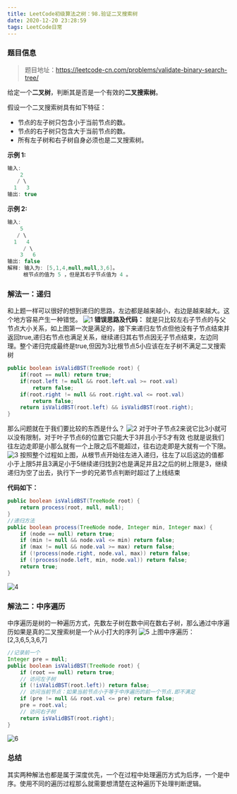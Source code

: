 ```yaml
---
title: LeetCode初级算法之树：98.验证二叉搜索树
date: 2020-12-20 23:28:59
tags: LeetCode日常
---
```

### 题目信息
>题目地址：https://leetcode-cn.com/problems/validate-binary-search-tree/

给定一个**二叉树**，判断其是否是一个有效的**二叉搜索树**。<!--more-->

假设一个二叉搜索树具有如下特征：
* 节点的左子树只包含小于当前节点的数。
* 节点的右子树只包含大于当前节点的数。
* 所有左子树和右子树自身必须也是二叉搜索树。

**示例 1:**
```java
输入:
    2
   / \
  1   3
输出: true
```
**示例 2:**
```java
输入:
    5
   / \
  1   4
     / \
    3   6
输出: false
解释: 输入为: [5,1,4,null,null,3,6]。
     根节点的值为 5 ，但是其右子节点值为 4 。
```
### 解法一：递归
和上题一样可以很好的想到递归的思路，左边都是越来越小，右边是越来越大。这个地方容易产生一种错觉。
![1](https://gitee.com/Jasper-zh/blogImage/raw/master/%E9%AA%8C%E8%AF%81%E4%BA%8C%E5%8F%89%E6%90%9C%E7%B4%A2%E6%A0%91/1.png)
**错误思路及代码：**
就是只比较左右子节点的与父节点大小关系，如上图第一次是满足的，接下来递归左节点但他没有子节点结束并返回true,递归右节点也满足关系，继续递归其右节点因无子节点结束，左边同理。整个递归完成最终是true,但因为3比根节点5小应该在左子树不满足二叉搜索树
```java
public boolean isValidBST(TreeNode root) {
    if(root == null) return true;
    if(root.left != null && root.left.val >= root.val)
        return false;
    if(root.right != null && root.right.val <= root.val)
        return false;
    return isValidBST(root.left) && isValidBST(root.right);
}
```
那么问题就在于我们要比较的东西是什么？
![2](https://gitee.com/Jasper-zh/blogImage/raw/master/%E9%AA%8C%E8%AF%81%E4%BA%8C%E5%8F%89%E6%90%9C%E7%B4%A2%E6%A0%91/2.png)
对于叶子节点2来说它比3小就可以没有限制，对于叶子节点6的位置它只能大于3并且小于5才有效
也就是说我们往左边走即是小那么就有一个上限之后不能超过，往右边走即是大就有一个下限。
![3](https://gitee.com/Jasper-zh/blogImage/raw/master/%E9%AA%8C%E8%AF%81%E4%BA%8C%E5%8F%89%E6%90%9C%E7%B4%A2%E6%A0%91/1.gif)
按照整个过程如上图，从根节点开始往左进入递归，往左了以后这边的值都小于上限5并且3满足小于5继续递归找到2也是满足并且2之后的树上限是3，继续递归为空了出去，执行下一步的兄弟节点判断时超过了上线结束

**代码如下：**
```java
public boolean isValidBST(TreeNode root) {
    return process(root, null, null);
}
//递归方法
public boolean process(TreeNode node, Integer min, Integer max) {
    if (node == null) return true;
    if (min != null && node.val <= min) return false;
    if (max != null && node.val >= max) return false;
    if (!process(node.right, node.val, max)) return false;
    if (!process(node.left, min, node.val)) return false;
    return true;
}
```
![4](https://gitee.com/Jasper-zh/blogImage/raw/master/%E9%AA%8C%E8%AF%81%E4%BA%8C%E5%8F%89%E6%90%9C%E7%B4%A2%E6%A0%91/3.png)

### 解法二：中序遍历

中序遍历是树的一种遍历方式，先数左子树在数中间在数右子树，那么通过中序遍历如果是真的二叉搜索树是一个从小打大的序列
![5](https://gitee.com/Jasper-zh/blogImage/raw/master/%E9%AA%8C%E8%AF%81%E4%BA%8C%E5%8F%89%E6%90%9C%E7%B4%A2%E6%A0%91/4.png)
上图中序遍历：[2,3,6,5,3,6,7]

```java
//记录前一个
Integer pre = null;
public boolean isValidBST(TreeNode root) {
    if (root == null) return true;
    // 访问左子树
    if (!isValidBST(root.left)) return false;
    // 访问当前节点：如果当前节点小于等于中序遍历的前一个节点.即不满足
    if (pre != null && root.val <= pre) return false;
    pre = root.val;
    // 访问右子树
    return isValidBST(root.right);
}
```
![6](https://gitee.com/Jasper-zh/blogImage/raw/master/%E9%AA%8C%E8%AF%81%E4%BA%8C%E5%8F%89%E6%90%9C%E7%B4%A2%E6%A0%91/5.png)
### 总结
其实两种解法也都是属于深度优先，一个在过程中处理遍历方式为后序，一个是中序。使用不同的遍历过程那么就需要想清楚在这种遍历下处理判断逻辑。